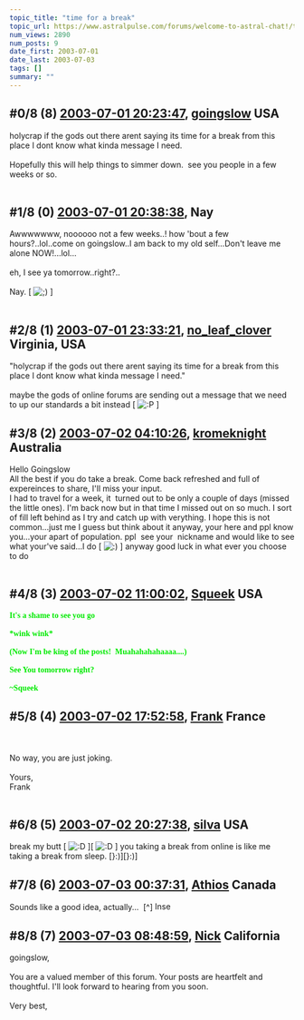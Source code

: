 ```yaml
---
topic_title: "time for a break"
topic_url: https://www.astralpulse.com/forums/welcome-to-astral-chat!/time-for-a-break
num_views: 2890
num_posts: 9
date_first: 2003-07-01
date_last: 2003-07-03
tags: []
summary: ""
---
```


## \#0/8 (8) [2003-07-01 20:23:47](https://www.astralpulse.com/forums/index.php?msg=121024), [goingslow](https://www.astralpulse.com/forums/profile/?u=1529) USA ##
<section>
holycrap if the gods out there arent saying its time for a break from this place I dont know what kinda message I need.
<br>
<br>
Hopefully this will help things to simmer down.  see you people in a few weeks or so.
<br>
<br>
</section>

## \#1/8 (0) [2003-07-01 20:38:38](https://www.astralpulse.com/forums/index.php?msg=37500), Nay  ##
<section>
Awwwwwww, noooooo not a few weeks..! how 'bout a few hours?..lol..come on goingslow..I am back to my old self...Don't leave me alone NOW!...lol...
<br>
<br>
eh, I see ya tomorrow..right?..
<br>
<br>
Nay. [
<img alt=";)" class="smiley" src="https://www.astralpulse.com/forums/Smileys/fugue/wink.png" title="Wink"/>
]
<br>
<br>
</section>

## \#2/8 (1) [2003-07-01 23:33:21](https://www.astralpulse.com/forums/index.php?msg=37524), [no_leaf_clover](https://www.astralpulse.com/forums/profile/?u=1764) Virginia, USA ##
<section>
"holycrap if the gods out there arent saying its time for a break from this place I dont know what kinda message I need."
<br>
<br>
maybe the gods of online forums are sending out a message that we need to up our standards a bit instead [
<img alt=":P" class="smiley" src="https://www.astralpulse.com/forums/Smileys/fugue/tongue.png" title="Tongue"/>
]
</section>

## \#3/8 (2) [2003-07-02 04:10:26](https://www.astralpulse.com/forums/index.php?msg=37555), [kromeknight](https://www.astralpulse.com/forums/profile/?u=2039) Australia ##
<section>
Hello Goingslow
<br>
All the best if you do take a break. Come back refreshed and full of expereinces to share, I'll miss your input.
<br>
I had to travel for a week, it  turned out to be only a couple of days (missed the little ones). I'm back now but in that time I missed out on so much. I sort of fill left behind as I try and catch up with verything. I hope this is not common...just me I guess but think about it anyway, your here and ppl know you...your apart of population. ppl  see your  nickname and would like to see what your've said...I do [
<img alt=":)" class="smiley" src="https://www.astralpulse.com/forums/Smileys/fugue/smiley.png" title="Smiley"/>
] anyway good luck in what ever you choose to do
<br>
<br>
</section>

## \#4/8 (3) [2003-07-02 11:00:02](https://www.astralpulse.com/forums/index.php?msg=37625), [Squeek](https://www.astralpulse.com/forums/profile/?u=1578) USA ##
<section>
<b>
 <font color='"teal"'>
  <font face='"Comic' ms&quot;="" sans="">
   It's a shame to see you go
   <br>
   <br>
   *wink wink*
   <br>
   <br>
   (Now I'm be king of the posts!  Muahahahahaaaa....)
   <br>
   <br>
   See You tomorrow right?
   <br>
   <br>
   ~Squeek
  </font>
 </font>
</b>
</section>

## \#5/8 (4) [2003-07-02 17:52:58](https://www.astralpulse.com/forums/index.php?msg=37690), [Frank](https://www.astralpulse.com/forums/profile/?u=359) France ##
<section>
<br>
<br>
No way, you are just joking.
<br>
<br>
Yours,
<br>
Frank
<br>
<br>
</section>

## \#6/8 (5) [2003-07-02 20:27:38](https://www.astralpulse.com/forums/index.php?msg=37725), [silva](https://www.astralpulse.com/forums/profile/?u=1718) USA ##
<section>
break my butt [
<img alt=":D" class="smiley" src="https://www.astralpulse.com/forums/Smileys/fugue/cheesy.png" title="Cheesy"/>
][
<img alt=":D" class="smiley" src="https://www.astralpulse.com/forums/Smileys/fugue/cheesy.png" title="Cheesy"/>
] you taking a break from online is like me taking a break from sleep. [}:)][}:)]
</section>

## \#7/8 (6) [2003-07-03 00:37:31](https://www.astralpulse.com/forums/index.php?msg=37770), [Athios](https://www.astralpulse.com/forums/profile/?u=2107) Canada ##
<section>
Sounds like a good idea, actually...  [^]
<img alt="Insert" border="0" height="15" icon:="" speech="" src="images/icon_speech_yeah.gif" width="29" yeah!=""/>
</section>

## \#8/8 (7) [2003-07-03 08:48:59](https://www.astralpulse.com/forums/index.php?msg=37810), [Nick](https://www.astralpulse.com/forums/profile/?u=2080) California ##
<section>
goingslow,
<br>
<br>
You are a valued member of this forum. Your posts are heartfelt and thoughtful. I'll look forward to hearing from you soon.
<br>
<br>
Very best,
</section>